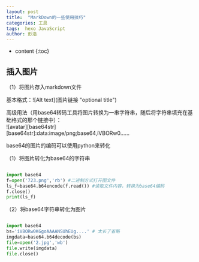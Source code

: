 ```yaml
---
layout: post
title:  "MarkDown的一些使用技巧"
categories: 工具
tags:  hexo JavaScript
author: 彭浩
---
```


* content
{:toc}

## 插入图片

（1）将图片存入markdown文件

基本格式：!\[Alt text](图片链接 "optional title")
  
高级用法（用base64转码工具将图片转换为一串字符串，随后将字符串填充在基础格式的那个链接中）：  
![avatar][base64str]  
[base64str]:data:image/png;base64,iVBORw0......

base64的图片的编码可以使用python来转化

（1）将图片转化为base64的字符串

```python

import base64
f=open('723.png','rb') #二进制方式打开图文件
ls_f=base64.b64encode(f.read()) #读取文件内容，转换为base64编码
f.close()
print(ls_f)

```

（2）将base64字符串转化为图片

```python

import base64
bs='iVBORw0KGgoAAAANSUhEUg....' # 太长了省略
imgdata=base64.b64decode(bs)
file=open('2.jpg','wb')
file.write(imgdata)
file.close()

```




